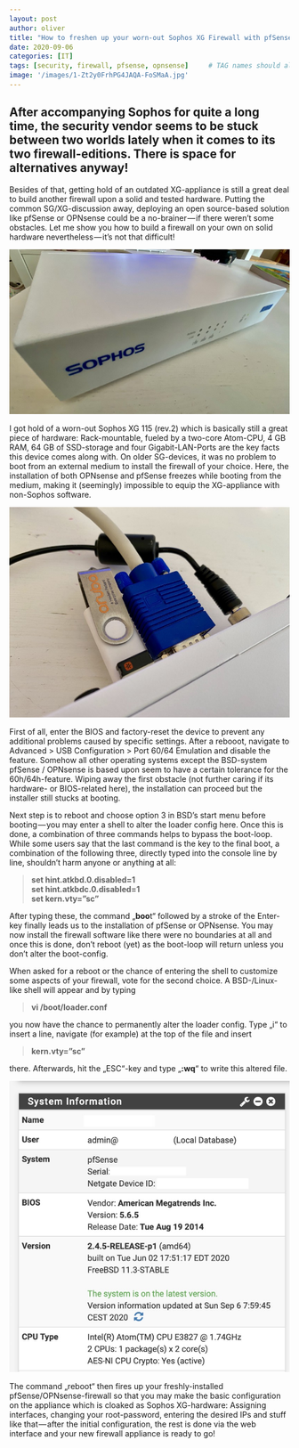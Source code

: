 ```yaml
---
layout: post
author: oliver
title: "How to freshen up your worn-out Sophos XG Firewall with pfSense or OPNsense"
date: 2020-09-06
categories: [IT]
tags: [security, firewall, pfsense, opnsense]     # TAG names should always be lowercase
image: '/images/1-Zt2y0FrhPG4JAQA-FoSMaA.jpg'
---
```


## After accompanying Sophos for quite a long time, the security vendor seems to be stuck between two worlds lately when it comes to its two firewall-editions. There is space for alternatives anyway!

Besides of that, getting hold of an outdated XG-appliance is still a great deal to build another firewall upon a solid and tested hardware. Putting the common SG/XG-discussion away, deploying an open source-based solution like pfSense or OPNsense could be a no-brainer — if there weren’t some obstacles. Let me show you how to build a firewall on your own on solid hardware nevertheless — it’s not that difficult!

![](../images/1-jCtuh7ZY88TTztZ6-6ei-g.jpg)

I got hold of a worn-out Sophos XG 115 (rev.2) which is basically still a great piece of hardware: Rack-mountable, fueled by a two-core Atom-CPU, 4 GB RAM, 64 GB of SSD-storage and four Gigabit-LAN-Ports are the key facts this device comes along with. On older SG-devices, it was no problem to boot from an external medium to install the firewall of your choice. Here, the installation of both OPNsense and pfSense freezes while booting from the medium, making it (seemingly) impossible to equip the XG-appliance with non-Sophos software.

![](../images/1-OOynVUVYES0vw-YcRzttEQ.jpg)

First of all, enter the BIOS and factory-reset the device to prevent any additional problems caused by specific settings. After a rebooot, navigate to Advanced > USB Configuration > Port 60/64 Emulation and disable the feature. Somehow all other operating systems except the BSD-system pfSense / OPNsense is based upon seem to have a certain tolerance for the 60h/64h-feature. Wiping away the first obstacle (not further caring if its hardware- or BIOS-related here), the installation can proceed but the installer still stucks at booting.

Next step is to reboot and choose option 3 in BSD’s start menu before booting — you may enter a shell to alter the loader config here. Once this is done, a combination of three commands helps to bypass the boot-loop. While some users say that the last command is the key to the final boot, a combination of the following three, directly typed into the console line by line, shouldn’t harm anyone or anything at all:

> **set hint.atkbd.0.disabled=1**  
> **set hint.atkbdc.0.disabled=1**  
> **set kern.vty=”sc”**

After typing these, the command „**boo**t“ followed by a stroke of the Enter-key finally leads us to the installation of pfSense or OPNsense. You may now install the firewall software like there were no boundaries at all and once this is done, don’t reboot (yet) as the boot-loop will return unless you don’t alter the boot-config.

When asked for a reboot or the chance of entering the shell to customize some aspects of your firewall, vote for the second choice. A BSD-/Linux-like shell will appear and by typing

> **vi /boot/loader.conf**

you now have the chance to permanently alter the loader config. Type „i“ to insert a line, navigate (for example) at the top of the file and insert

> **kern.vty=”sc”**

there. Afterwards, hit the „ESC“-key and type „**:wq**“ to write this altered file.

![](../images/1-Ade5ECkWGvogbF7e2FHI4g.jpg)

The command „reboot“ then fires up your freshly-installed pfSense/OPNsense-firewall so that you may make the basic configuration on the appliance which is cloaked as Sophos XG-hardware: Assigning interfaces, changing your root-password, entering the desired IPs and stuff like that — after the initial configuration, the rest is done via the web interface and your new firewall appliance is ready to go!